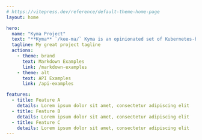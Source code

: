 ```yaml
---
# https://vitepress.dev/reference/default-theme-home-page
layout: home

hero:
  name: "Kyma Project"
  text: "**Kyma** `/kee-ma/` Kyma is an opinionated set of Kubernetes-based modular building blocks, including all necessary capabilities to develop and run enterprise-grade cloud-native applications. It is the open path to the SAP ecosystem supporting business scenarios end-to-end."
  tagline: My great project tagline
  actions:
    - theme: brand
      text: Markdown Examples
      link: /markdown-examples
    - theme: alt
      text: API Examples
      link: /api-examples

features:
  - title: Feature A
    details: Lorem ipsum dolor sit amet, consectetur adipiscing elit
  - title: Feature B
    details: Lorem ipsum dolor sit amet, consectetur adipiscing elit
  - title: Feature C
    details: Lorem ipsum dolor sit amet, consectetur adipiscing elit
---
```


